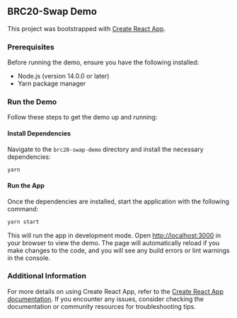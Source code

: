 ## BRC20-Swap Demo

This project was bootstrapped with [Create React App](https://github.com/facebook/create-react-app).

### Prerequisites

Before running the demo, ensure you have the following installed:
- Node.js (version 14.0.0 or later)
- Yarn package manager

### Run the Demo

Follow these steps to get the demo up and running:

#### Install Dependencies

Navigate to the `brc20-swap-demo` directory and install the necessary dependencies:

```bash
yarn
```

#### Run the App

Once the dependencies are installed, start the application with the following command:

```bash
yarn start
```

This will run the app in development mode. Open [http://localhost:3000](http://localhost:3000) in your browser to
view the demo. The page will automatically reload if you make changes to the code, and you will see any build errors
or lint warnings in the console.

### Additional Information

For more details on using Create React App, refer to the [Create React App documentation](https://create-react-app.dev/docs/getting-started/).
If you encounter any issues, consider checking the documentation or community resources for troubleshooting tips.
